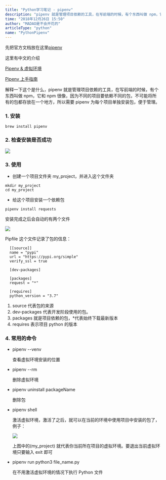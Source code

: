 ```yaml
---
title: "Python学习笔记 - pipenv"
description: "pipenv 就是管理项目依赖的工具，在写前端的时候，有个东西叫做 npm，它和 npm 很像，因为不同的项目要依赖不同的包，不可能将所有的包都存放在一个地方，所以需要 pipenv 为每个项目单独安装包，便于管理。"
time: "2018年12月26日 15:50"
author: "MADAO是不会开花的"
articleType: "python"
name: "PythonPipenv"
---
```


先把官方文档放在这里[pipenv](https://pipenv.readthedocs.io/en/latest/)

这里有中文的介绍

[Pipenv & 虚拟环境](https://pythonguidecn.readthedocs.io/zh/latest/dev/virtualenvs.html)

[Pipenv 上手指南](http://foofish.net/Pipenv_tutorial.html)

解释一下这个是什么，pipenv 就是管理项目依赖的工具，在写前端的时候，有个东西叫做 npm，它和 npm 很像，因为不同的项目要依赖不同的包，不可能将所有的包都存放在一个地方，所以需要 pipenv 为每个项目单独安装包，便于管理。

### 1. 安装

```
brew install pipenv
```

### 2. 检查安装是否成功

![](/articlesImages/python/pipenv/image.png)

### 3. 使用

- 创建一个项目文件夹 my_project，并进入这个文件夹

```
mkdir my_project
cd my_project
```

- 给这个项目安装一个依赖包

```
pipenv install requests
```

安装完成之后会自动的有两个文件

![](/articlesImages/python/pipenv/image1.png)

Pipfile 这个文件记录了包的信息：

```
  [[source]]
  name = "pypi"
  url = "https://pypi.org/simple"
  verify_ssl = true

  [dev-packages]

  [packages]
  request = "*"

  [requires]
  python_version = "3.7"

```

1. source 代表包的来源
2. dev-packages 代表开发阶段使用的包。
3. packages 就是项目依赖的包，\*代表始终下载最新版本
4. requires 表示项目 python 的版本

### 4. 常用的命令

- pipenv --venv

  查看虚拟环境安装的位置

- pipenv --rm

  删除虚拟环境

- pipenv uninstall packageName

  删除包

- pipenv shell

  激活虚拟环境，激活了之后，就可以在当前的环境中使用项目中安装的包了，例子：

  ![](/articlesImages/python/pipenv/image2.png)

  上图中的(my_project) 就代表你当前所在项目的虚拟环境。要退出当前虚拟环境只要输入
  exit 即可

- pipenv run python3 file_name.py

  在不用激活虚拟环境的情况下执行 Python 文件
